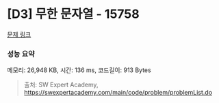 # [D3] 무한 문자열 - 15758 

[문제 링크](https://swexpertacademy.com/main/code/problem/problemDetail.do?contestProbId=AYP5JmsqcngDFATW) 

### 성능 요약

메모리: 26,948 KB, 시간: 136 ms, 코드길이: 913 Bytes



> 출처: SW Expert Academy, https://swexpertacademy.com/main/code/problem/problemList.do